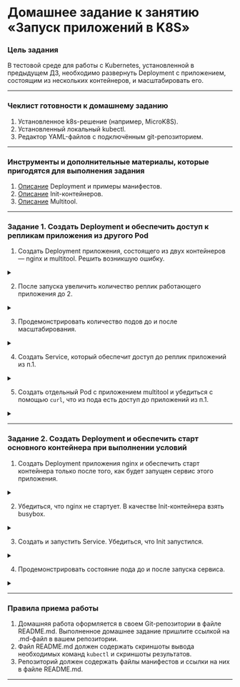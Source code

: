 # Домашнее задание к занятию «Запуск приложений в K8S»

### Цель задания

В тестовой среде для работы с Kubernetes, установленной в предыдущем ДЗ, необходимо развернуть Deployment с приложением, состоящим из нескольких контейнеров, и масштабировать его.

------

### Чеклист готовности к домашнему заданию

1. Установленное k8s-решение (например, MicroK8S).
2. Установленный локальный kubectl.
3. Редактор YAML-файлов с подключённым git-репозиторием.

------

### Инструменты и дополнительные материалы, которые пригодятся для выполнения задания

1. [Описание](https://kubernetes.io/docs/concepts/workloads/controllers/deployment/) Deployment и примеры манифестов.
2. [Описание](https://kubernetes.io/docs/concepts/workloads/pods/init-containers/) Init-контейнеров.
3. [Описание](https://github.com/wbitt/Network-MultiTool) Multitool.

------

### Задание 1. Создать Deployment и обеспечить доступ к репликам приложения из другого Pod

1. Создать Deployment приложения, состоящего из двух контейнеров — nginx и multitool. Решить возникшую ошибку.

<details>
<summary>

</summary>

```bash
vagrant@vm1:~$ cat microk8s/deployment.yml 
apiVersion: apps/v1
kind: Deployment
metadata:
  name: nginx-deployment
  labels:
    app: nginx
spec:
  replicas: 1
  selector:
    matchLabels:
      app: nginx
  template:
    metadata:
      labels:
        app: nginx
    spec:
      containers:
      - name: nginx
        image: nginx:1.14.2
      - name: multitool
        image: wbitt/network-multitool

vagrant@vm1:~$ kubectl get pod -w
NAME                               READY   STATUS    RESTARTS   AGE
nginx-deployment-79cddc58d-cgdzj   0/2     Pending   0          0s
nginx-deployment-79cddc58d-cgdzj   0/2     Pending   0          0s
nginx-deployment-79cddc58d-cgdzj   0/2     ContainerCreating   0          0s
nginx-deployment-79cddc58d-cgdzj   0/2     ContainerCreating   0          1s
nginx-deployment-79cddc58d-cgdzj   2/2     Running             0          3s
nginx-deployment-79cddc58d-cgdzj   1/2     Error               0          6s
nginx-deployment-79cddc58d-cgdzj   2/2     Running             1 (4s ago)   9s
nginx-deployment-79cddc58d-cgdzj   1/2     Error               1 (7s ago)   12s

vagrant@vm1:~$ kubectl get pod 
NAME                               READY   STATUS   RESTARTS      AGE
nginx-deployment-79cddc58d-cgdzj   1/2     Error    4 (56s ago)   116s
vagrant@vm1:~$ kubectl get deployment
NAME               READY   UP-TO-DATE   AVAILABLE   AGE
nginx-deployment   0/1     1            0           4m43s

```

```bash
vagrant@vm1:~$ cat microk8s/deployment.yml 
apiVersion: apps/v1
kind: Deployment
metadata:
  name: nginx-deployment
  labels:
    app: nginx
spec:
  replicas: 1
  selector:
    matchLabels:
      app: nginx
  template:
    metadata:
      labels:
        app: nginx
    spec:
      containers:
      - name: nginx
        image: nginx:1.14.2
      - name: multitool
        image: wbitt/network-multitool
        env:
        - name: HTTP_PORT
          value: "1180"
        - name: HTTPS_PORT
          value: "11443"
        ports:
        - containerPort: 1180
          name: http-port
        - containerPort: 11443
          name: https-port

vagrant@vm1:~$ kubectl get po
NAME                                READY   STATUS    RESTARTS   AGE
nginx-deployment-78865c476d-vlfhf   2/2     Running   0          14s
vagrant@vm1:~$ kubectl get deployment
NAME               READY   UP-TO-DATE   AVAILABLE   AGE
nginx-deployment   1/1     1            1           8m8s

```

</details>

2. После запуска увеличить количество реплик работающего приложения до 2.

<details>
<summary>

</summary>

```bash
vagrant@vm1:~$ cat microk8s/deployment.yml 
apiVersion: apps/v1
kind: Deployment
metadata:
  name: nginx-deployment
  labels:
    app: nginx
spec:
  replicas: 2
  selector:
    matchLabels:
      app: nginx
  template:
    metadata:
      labels:
        app: nginx
    spec:
      containers:
      - name: nginx
        image: nginx:1.14.2
      - name: multitool
        image: wbitt/network-multitool
        env:
        - name: HTTP_PORT
          value: "1180"
        - name: HTTPS_PORT
          value: "11443"
        ports:
        - containerPort: 1180
          name: http-port
        - containerPort: 11443
          name: https-port
vagrant@vm1:~$ kubectl get pod
NAME                                READY   STATUS    RESTARTS   AGE
nginx-deployment-78865c476d-vlfhf   2/2     Running   0          12m
nginx-deployment-78865c476d-tjmcj   2/2     Running   0          21s

```

</details>

3. Продемонстрировать количество подов до и после масштабирования.

<details>
<summary>

</summary>

![img.png](img.png)

</details>

4. Создать Service, который обеспечит доступ до реплик приложений из п.1.

<details>
<summary>

</summary>

```bash
vagrant@vm1:~$ cat microk8s/service.yml 
apiVersion: v1
kind: Service
metadata:
  name: nginx-svc
spec:
  selector:
    app: nginx
  ports:
    - name: http-n
      protocol: TCP
      port: 80
      targetPort: 80
    - name: https-n
      protocol: TCP
      port: 443
      targetPort: 443
    - name: http-m
      protocol: TCP
      port: 1180
      targetPort: 1180
    - name: https-m
      protocol: TCP
      port: 11443
      targetPort: 11443
vagrant@vm1:~$ kubectl get svc 
NAME         TYPE        CLUSTER-IP       EXTERNAL-IP   PORT(S)                             AGE
kubernetes   ClusterIP   10.152.183.1     <none>        443/TCP                             46h
nginx-svc    ClusterIP   10.152.183.127   <none>        80/TCP,443/TCP,1180/TCP,11443/TCP   7m31s
vagrant@vm1:~$ kubectl get ep
NAME         ENDPOINTS                                                         AGE
kubernetes   10.0.2.15:16443                                                   46h
nginx-svc    10.1.225.52:11443,10.1.225.53:11443,10.1.225.52:443 + 5 more...   7m35s

```

![img_3.png](img_3.png)

</details>

5. Создать отдельный Pod с приложением multitool и убедиться с помощью `curl`, что из пода есть доступ до приложений из п.1.

<details>
<summary>

</summary>

```bash
vagrant@vm1:~$ cat  microk8s/pod.yml 
apiVersion: v1
kind: Pod
metadata:
  name: multitool
  labels:
    app: multitool
spec:
  containers:
  - name: multitool
    image: wbitt/network-multitool
vagrant@vm1:~$ kubectl get pod
NAME                                READY   STATUS    RESTARTS   AGE
nginx-deployment-78865c476d-8kf9k   2/2     Running   0          22m
nginx-deployment-78865c476d-sgfvm   2/2     Running   0          21m
multitool                           1/1     Running   0          16s
vagrant@vm1:~$ kubectl exec -it multitool -- sh
/ # curl nginx-svc
<!DOCTYPE html>
<html>
<head>
<title>Welcome to nginx!</title>
<style>
    body {
        width: 35em;
        margin: 0 auto;
        font-family: Tahoma, Verdana, Arial, sans-serif;
    }
</style>
</head>
<body>
<h1>Welcome to nginx!</h1>
<p>If you see this page, the nginx web server is successfully installed and
working. Further configuration is required.</p>

<p>For online documentation and support please refer to
<a href="http://nginx.org/">nginx.org</a>.<br/>
Commercial support is available at
<a href="http://nginx.com/">nginx.com</a>.</p>

<p><em>Thank you for using nginx.</em></p>
</body>
</html>
/ # curl nginx-svc:1180
WBITT Network MultiTool (with NGINX) - nginx-deployment-78865c476d-sgfvm - 10.1.225.53 - HTTP: 1180 , HTTPS: 11443 . (Formerly praqma/network-multitool)

```

![img_2.png](img_2.png)

![img_1.png](img_1.png)

</details>

------

### Задание 2. Создать Deployment и обеспечить старт основного контейнера при выполнении условий

1. Создать Deployment приложения nginx и обеспечить старт контейнера только после того, как будет запущен сервис этого приложения.

<details>
<summary>

</summary>

```bash
vagrant@vm1:~$ cat microk8s/deployment2.yml 
apiVersion: apps/v1
kind: Deployment
metadata:
  name: nginx2-deployment
  labels:
    app: nginx2
spec:
  replicas: 1
  selector:
    matchLabels:
      app: nginx2
  template:
    metadata:
      labels:
        app: nginx2
    spec:
      initContainers:
      - name: busybox
        image: busybox
        command: ['sh', '-c', 'until nslookup nginx2-svc.default.svc.cluster.local; do echo waiting for service nginx2-svc to start; sleep 5; done;']
      containers:
      - name: nginx
        image: nginx:1.14.2
        ports:
        - containerPort: 80

```

</details>

2. Убедиться, что nginx не стартует. В качестве Init-контейнера взять busybox.

<details>
<summary>

</summary>

```bash
vagrant@vm1:~$ kubectl apply -f microk8s/deployment2.yml 
deployment.apps/nginx2-deployment created
vagrant@vm1:~$ kubectl get po
NAME                                READY   STATUS     RESTARTS   AGE
multitool                           1/1     Running    0          113m
nginx-deployment-78865c476d-hwng9   2/2     Running    0          29m
nginx-deployment-78865c476d-hfg9s   2/2     Running    0          29m
nginx2-deployment-d6c7d4fbf-lmjpb   0/1     Init:0/1   0          15s

vagrant@vm1:~$ kubectl logs nginx2-deployment-d6c7d4fbf-lmjpb -c busybox
Server:		10.152.183.10
Address:	10.152.183.10:53

** server can't find nginx2-svc.default.svc.cluster.local: NXDOMAIN

** server can't find nginx2-svc.default.svc.cluster.local: NXDOMAIN

waiting for service nginx2-svc to start
Server:		10.152.183.10
Address:	10.152.183.10:53

** server can't find nginx2-svc.default.svc.cluster.local: NXDOMAIN

** server can't find nginx2-svc.default.svc.cluster.local: NXDOMAIN

waiting for service nginx2-svc to start
Server:		10.152.183.10
Address:	10.152.183.10:53

** server can't find nginx2-svc.default.svc.cluster.local: NXDOMAIN

** server can't find nginx2-svc.default.svc.cluster.local: NXDOMAIN

waiting for service nginx2-svc to start


```
</details>

3. Создать и запустить Service. Убедиться, что Init запустился.

<details>
<summary>

</summary>

```bash
vagrant@vm1:~$ cat microk8s/service2.yml 
apiVersion: v1
kind: Service
metadata:
  name: nginx2-svc
spec:
  selector:
    app: nginx2
  ports:
    - name: http
      protocol: TCP
      port: 80
      targetPort: 80
      
vagrant@vm1:~$ kubectl get svc
NAME         TYPE        CLUSTER-IP       EXTERNAL-IP   PORT(S)                             AGE
kubernetes   ClusterIP   10.152.183.1     <none>        443/TCP                             2d
nginx-svc    ClusterIP   10.152.183.224   <none>        80/TCP,443/TCP,1180/TCP,11443/TCP   32m
nginx2-svc   ClusterIP   10.152.183.226   <none>        80/TCP   
                           5s
vagrant@vm1:~$ kubectl get po
NAME                                READY   STATUS    RESTARTS   AGE
multitool                           1/1     Running   0          114m
nginx-deployment-78865c476d-hwng9   2/2     Running   0          30m
nginx-deployment-78865c476d-hfg9s   2/2     Running   0          30m
nginx2-deployment-d6c7d4fbf-lmjpb   1/1     Running   0          50s

vagrant@vm1:~$ kubectl logs nginx2-deployment-d6c7d4fbf-lmjpb -c busybox
Server:		10.152.183.10
Address:	10.152.183.10:53

** server can't find nginx2-svc.default.svc.cluster.local: NXDOMAIN

** server can't find nginx2-svc.default.svc.cluster.local: NXDOMAIN

waiting for service nginx2-svc to start
Server:		10.152.183.10
Address:	10.152.183.10:53

** server can't find nginx2-svc.default.svc.cluster.local: NXDOMAIN

** server can't find nginx2-svc.default.svc.cluster.local: NXDOMAIN

waiting for service nginx2-svc to start
...
Server:		10.152.183.10
Address:	10.152.183.10:53

Name:	nginx2-svc.default.svc.cluster.local
Address: 10.152.183.226
```

</details>

4. Продемонстрировать состояние пода до и после запуска сервиса.

<details>
<summary>

</summary>

![img_5.png](img_5.png)

</details>


------

### Правила приема работы

1. Домашняя работа оформляется в своем Git-репозитории в файле README.md. Выполненное домашнее задание пришлите ссылкой на .md-файл в вашем репозитории.
2. Файл README.md должен содержать скриншоты вывода необходимых команд `kubectl` и скриншоты результатов.
3. Репозиторий должен содержать файлы манифестов и ссылки на них в файле README.md.

------